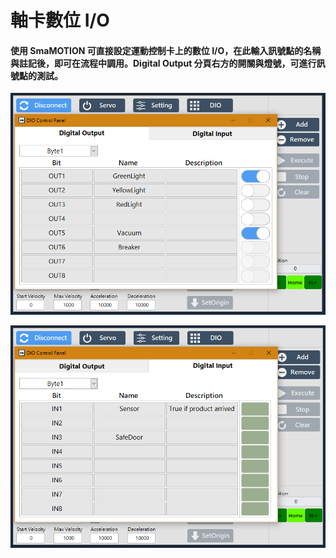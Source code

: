 # 軸卡數位 I/O

#### 使用 SmaMOTION 可直接設定運動控制卡上的數位 I/O，在此輸入訊號點的名稱與註記後，即可在流程中調用。Digital Output 分頁右方的開關與燈號，可進行訊號點的測試。

![Digital Output](../../../.gitbook/assets/motionmodule_settingpanel_dio.PNG)

![Digital Input](../../../.gitbook/assets/motionmodule_settingpanel_di.PNG)


